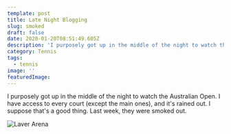 ```yaml
---
template: post
title: Late Night Blogging
slug: smoked
draft: false
date: 2020-01-20T08:51:49.605Z
description: 'I purposely got up in the middle of the night to watch the Australian Open. '
category: Tennis
tags:
  - tennis
image: ''
featuredImage: 
---
```

I purposely got up in the middle of the night to watch the Australian Open. I have access to every court (except the main ones), and it's rained out. I suppose that's a good thing. Last week, they were smoked out.

![Laver Arena](/media/laver.jpg "Smoked")
